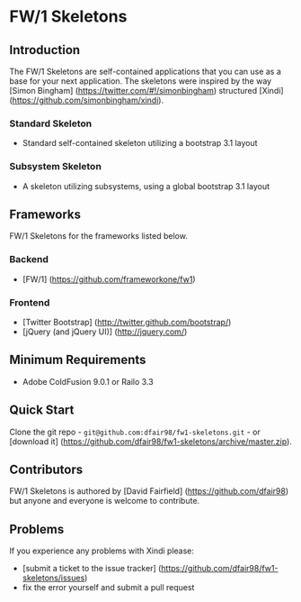 # FW/1 Skeletons

## Introduction

The FW/1 Skeletons are self-contained applications that you can use as a base for your next application. The skeletons were inspired by the way [Simon Bingham] (https://twitter.com/#!/simonbingham) structured [Xindi] (https://github.com/simonbingham/xindi).

### Standard Skeleton 
* Standard self-contained skeleton utilizing a bootstrap 3.1 layout

### Subsystem Skeleton
* A skeleton utilizing subsystems, using a global bootstrap 3.1 layout

## Frameworks

FW/1 Skeletons for the frameworks listed below.

### Backend

* [FW/1] (https://github.com/frameworkone/fw1)


### Frontend

* [Twitter Bootstrap] (http://twitter.github.com/bootstrap/)
* [jQuery (and jQuery UI)] (http://jquery.com/)


## Minimum Requirements

* Adobe ColdFusion 9.0.1 or Railo 3.3

## Quick Start

Clone the git repo - `git@github.com:dfair98/fw1-skeletons.git` - or [download it] (https://github.com/dfair98/fw1-skeletons/archive/master.zip).


## Contributors

FW/1 Skeletons is authored by [David Fairfield] (https://github.com/dfair98)  but anyone and everyone is welcome to contribute. 

## Problems

If you experience any problems with Xindi please:


* [submit a ticket to the issue tracker] (https://github.com/dfair98/fw1-skeletons/issues)
* fix the error yourself and submit a pull request

